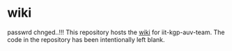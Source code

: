 wiki
====
 passwrd chnged..!!!
This repository hosts the <a href="https://github.com/iit-kgp-auv-team/wiki/wiki">wiki</a> for iit-kgp-auv-team. The code in the repository has been intentionally left blank.
